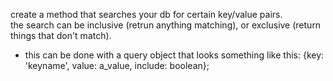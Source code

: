 create a method that searches your db for certain key/value pairs.  
the search can be inclusive (retrun anything matching), or exclusive (return things that don't match).  
* this can be done with a query object that looks something like this: {key: 'keyname', value: a_value, include: boolean};
